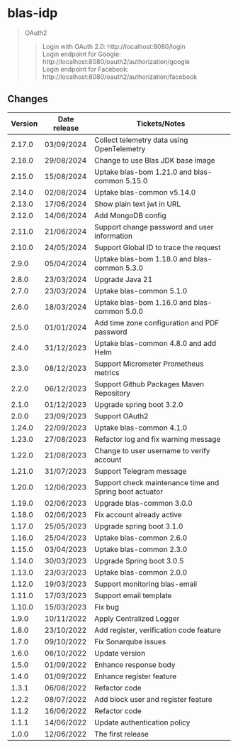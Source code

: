 # blas-idp

> OAuth2
>> Login with OAuth 2.0: http://localhost:8080/login <br/>
> > Login endpoint for Google: http://localhost:8080/oauth2/authorization/google <br/>
> > Login endpoint for Facebook: http://localhost:8080/oauth2/authorization/facebook

## Changes

| Version | Date release | Tickets/Notes                                           |
|---------|--------------|---------------------------------------------------------|
| 2.17.0  | 03/09/2024   | Collect telemetry data using OpenTelemetry              |
| 2.16.0  | 29/08/2024   | Change to use Blas JDK base image                       |
| 2.15.0  | 15/08/2024   | Uptake blas-bom 1.21.0 and blas-common 5.15.0           |
| 2.14.0  | 02/08/2024   | Uptake blas-common v5.14.0                              |
| 2.13.0  | 17/06/2024   | Show plain text jwt in URL                              |
| 2.12.0  | 14/06/2024   | Add MongoDB config                                      |
| 2.11.0  | 21/06/2024   | Support change password and user information            |
| 2.10.0  | 24/05/2024   | Support Global ID to trace the request                  |
| 2.9.0   | 05/04/2024   | Uptake blas-bom 1.18.0 and blas-common 5.3.0            |
| 2.8.0   | 23/03/2024   | Upgrade Java 21                                         |
| 2.7.0   | 23/03/2024   | Uptake blas-common 5.1.0                                |
| 2.6.0   | 18/03/2024   | Uptake blas-bom 1.16.0 and blas-common 5.0.0            |
| 2.5.0   | 01/01/2024   | Add time zone configuration and PDF password            |
| 2.4.0   | 31/12/2023   | Uptake blas-common 4.8.0 and add Helm                   |
| 2.3.0   | 08/12/2023   | Support Micrometer Prometheus metrics                   |
| 2.2.0   | 06/12/2023   | Support Github Packages Maven Repository                |
| 2.1.0   | 01/12/2023   | Upgrade spring boot 3.2.0                               |
| 2.0.0   | 23/09/2023   | Support OAuth2                                          |
| 1.24.0  | 22/09/2023   | Uptake blas-common 4.1.0                                |
| 1.23.0  | 27/08/2023   | Refactor log and fix warning message                    |
| 1.22.0  | 21/08/2023   | Change to user username to verify account               |
| 1.21.0  | 31/07/2023   | Support Telegram message                                |
| 1.20.0  | 12/06/2023   | Support check maintenance time and Spring boot actuator |
| 1.19.0  | 02/06/2023   | Upgrade blas-common 3.0.0                               |
| 1.18.0  | 02/06/2023   | Fix account already active                              |
| 1.17.0  | 25/05/2023   | Upgrade spring boot 3.1.0                               |
| 1.16.0  | 25/04/2023   | Uptake blas-common 2.6.0                                |
| 1.15.0  | 03/04/2023   | Uptake blas-common 2.3.0                                |
| 1.14.0  | 30/03/2023   | Upgrade Spring boot 3.0.5                               |
| 1.13.0  | 23/03/2023   | Uptake blas-common 2.0.0                                |
| 1.12.0  | 19/03/2023   | Support monitoring blas-email                           |
| 1.11.0  | 17/03/2023   | Support email template                                  |
| 1.10.0  | 15/03/2023   | Fix bug                                                 |
| 1.9.0   | 10/11/2022   | Apply Centralized Logger                                |
| 1.8.0   | 23/10/2022   | Add register, verification code feature                 |
| 1.7.0   | 09/10/2022   | Fix Sonarqube issues                                    |
| 1.6.0   | 06/10/2022   | Update version                                          |
| 1.5.0   | 01/09/2022   | Enhance response body                                   |
| 1.4.0   | 01/09/2022   | Enhance register feature                                |
| 1.3.1   | 06/08/2022   | Refactor code                                           |
| 1.2.2   | 08/07/2022   | Add block user and register feature                     |
| 1.1.2   | 16/06/2022   | Refactor code                                           |
| 1.1.1   | 14/06/2022   | Update authentication policy                            |
| 1.0.0   | 12/06/2022   | The first release                                       |
